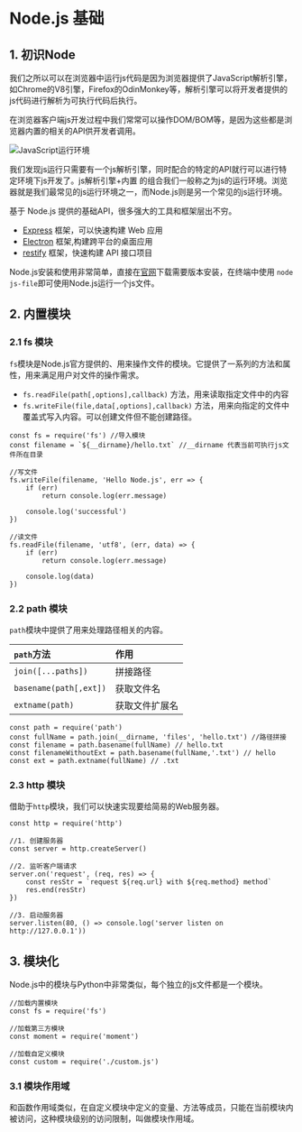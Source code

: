 # Node.js 基础

## 1. 初识Node
我们之所以可以在浏览器中运行js代码是因为浏览器提供了JavaScript解析引擎，如Chrome的V8引擎，Firefox的OdinMonkey等，解析引擎可以将开发者提供的js代码进行解析为可执行代码后执行。

在浏览器客户端js开发过程中我们常常可以操作DOM/BOM等，是因为这些都是浏览器内置的相关的API供开发者调用。

![JavaScript运行环境](https://s2.loli.net/2023/05/28/JLyNQnkmH7XtFAx.png)

我们发现js运行只需要有一个js解析引擎，同时配合的特定的API就行可以进行特定环境下js开发了。js解析引擎+内置 的组合我们一般称之为js的运行环境。浏览器就是我们最常见的js运行环境之一，而Node.js则是另一个常见的js运行环境。

基于 Node.js 提供的基础API，很多强大的工具和框架层出不穷。
* [Express](http://www.expressjs.com.cn/) 框架，可以快速构建 Web 应用
* [Electron](https://electronjs.org/) 框架,构建跨平台的桌面应用
* [restify](http://restify.com/) 框架，快速构建 API 接口项目

Node.js安装和使用非常简单，直接在[官网](https://nodejs.org/en)下载需要版本安装，在终端中使用 `node js-file`即可使用Node.js运行一个js文件。

## 2. 内置模块
### 2.1 fs 模块
`fs`模块是Node.js官方提供的、用来操作文件的模块。它提供了一系列的方法和属性，用来满足用户对文件的操作需求。

* `fs.readFile(path[,options],callback)` 方法，用来读取指定文件中的内容
* `fs.writeFile(file,data[,options],callback)` 方法，用来向指定的文件中覆盖式写入内容。可以创建文件但不能创建路径。
  
```js{1-2,5,13}
const fs = require('fs') //导入模块
const filename = `${__dirname}/hello.txt` //__dirname 代表当前可执行js文件所在目录

//写文件 
fs.writeFile(filename, 'Hello Node.js', err => {
    if (err)
        return console.log(err.message)

    console.log('successful')
})

//读文件
fs.readFile(filename, 'utf8', (err, data) => {
    if (err)
        return console.log(err.message)

    console.log(data)
})
```
### 2.2 path 模块
`path`模块中提供了用来处理路径相关的内容。

`path`方法|作用
:-|:-
`join([...paths])`| 拼接路径
`basename(path[,ext])`|获取文件名 
`extname(path)`|获取文件扩展名  

```js{1-5}
const path = require('path')
const fullName = path.join(__dirname, 'files', 'hello.txt') //路径拼接
const filename = path.basename(fullName) // hello.txt
const filenameWithoutExt = path.basename(fullName,'.txt') // hello
const ext = path.extname(fullName) // .txt
```

### 2.3 http 模块
借助于`http`模块，我们可以快速实现要给简易的Web服务器。
```js{1,4,7-10,13}
const http = require('http')

//1. 创建服务器
const server = http.createServer()

//2. 监听客户端请求
server.on('request', (req, res) => {
    const resStr = `request ${req.url} with ${req.method} method`
    res.end(resStr)
})

//3. 启动服务器
server.listen(80, () => console.log('server listen on http://127.0.0.1'))
```

## 3. 模块化
Node.js中的模块与Python中非常类似，每个独立的js文件都是一个模块。

```js{2,5,8}
//加载内置模块
const fs = require('fs')

//加载第三方模块
const moment = require('moment')

//加载自定义模块
const custom = require('./custom.js')
```

### 3.1 模块作用域
和函数作用域类似，在自定义模块中定义的变量、方法等成员，只能在当前模块内被访问，这种模块级别的访问限制，叫做模块作用域。